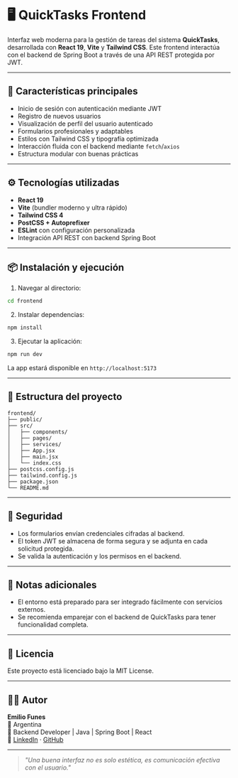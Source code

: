 # 🖥️ QuickTasks Frontend

Interfaz web moderna para la gestión de tareas del sistema **QuickTasks**, desarrollada con **React 19**, **Vite** y **Tailwind CSS**. Este frontend interactúa con el backend de Spring Boot a través de una API REST protegida por JWT.

---

## 🚀 Características principales

- Inicio de sesión con autenticación mediante JWT
- Registro de nuevos usuarios
- Visualización de perfil del usuario autenticado
- Formularios profesionales y adaptables
- Estilos con Tailwind CSS y tipografía optimizada
- Interacción fluida con el backend mediante `fetch`/`axios`
- Estructura modular con buenas prácticas

---

## ⚙️ Tecnologías utilizadas

- **React 19**
- **Vite** (bundler moderno y ultra rápido)
- **Tailwind CSS 4**
- **PostCSS + Autoprefixer**
- **ESLint** con configuración personalizada
- Integración API REST con backend Spring Boot

---

## 📦 Instalación y ejecución

1. Navegar al directorio:

```bash
cd frontend
```

2. Instalar dependencias:

```bash
npm install
```

3. Ejecutar la aplicación:

```bash
npm run dev
```

La app estará disponible en `http://localhost:5173`

---

## 📁 Estructura del proyecto

```
frontend/
├── public/
├── src/
│   ├── components/
│   ├── pages/
│   ├── services/
│   ├── App.jsx
│   ├── main.jsx
│   └── index.css
├── postcss.config.js
├── tailwind.config.js
├── package.json
└── README.md
```

---

## 🔐 Seguridad

- Los formularios envían credenciales cifradas al backend.
- El token JWT se almacena de forma segura y se adjunta en cada solicitud protegida.
- Se valida la autenticación y los permisos en el backend.

---

## 📌 Notas adicionales

- El entorno está preparado para ser integrado fácilmente con servicios externos.
- Se recomienda emparejar con el backend de QuickTasks para tener funcionalidad completa.

---

## 📝 Licencia

Este proyecto está licenciado bajo la MIT License.

---

## 👨‍💻 Autor

**Emilio Funes**  
📍 Argentina  
💼 Backend Developer | Java | Spring Boot | React  
🔗 [LinkedIn](https://www.linkedin.com/in/emilio-funes-8b140b21a/) · [GitHub](https://github.com/EmiFunes91)

---

> _"Una buena interfaz no es solo estética, es comunicación efectiva con el usuario."_

